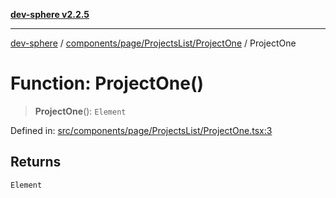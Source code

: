 [**dev-sphere v2.2.5**](../../../../../README.md)

***

[dev-sphere](../../../../../modules.md) / [components/page/ProjectsList/ProjectOne](../README.md) / ProjectOne

# Function: ProjectOne()

> **ProjectOne**(): `Element`

Defined in: [src/components/page/ProjectsList/ProjectOne.tsx:3](https://github.com/DumbNoxx/DevSphere/blob/eb3f80846f33282f6e0329ed2bac1585e686cd76/src/components/page/ProjectsList/ProjectOne.tsx#L3)

## Returns

`Element`
